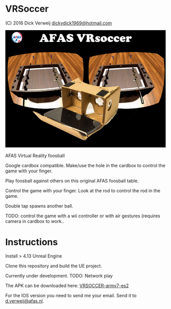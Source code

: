 # VRSoccer
(C) 2016 Dick Verweij dickydick1969@hotmail.com

![AFAS VRSoccer](https://github.com/AFASResearch/VRSoccer/blob/master/vrsoccer.png)

AFAS Virtual Reality foosball

Google cardbox compatible. Make/use the hole in the cardbox to control the game with your finger.

Play foosball against others on this original AFAS foosball table.

Control the game with your finger.
Look at the rod to control the rod in the game.

Double tap spawns another ball.


TODO: control the game with a wii controller or with air gestures (requires camera in cardbox to work..


# Instructions

Install > 4.13 Unreal Engine

Clone this repository and build the UE project.

Currently under development. 
TODO: Network play

The APK can be downloaded here:  [VRSOCCER-armv7-es2](Build/Android_ETC2/VRSOCCER-armv7-es2.apk)

For the IOS version you need to send me your email. Send it to d.verweij@afas.nl.
